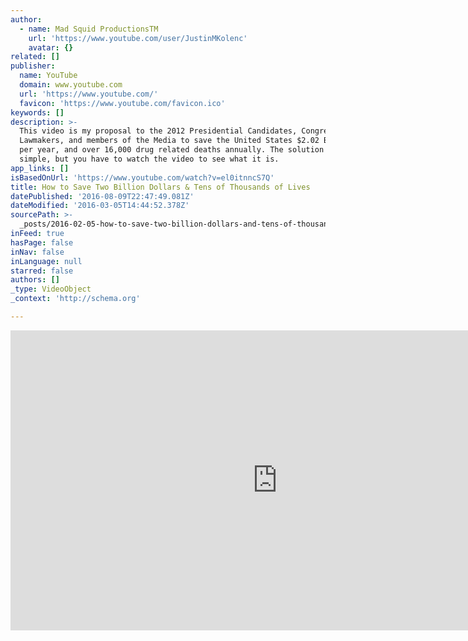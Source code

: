 ```yaml
---
author:
  - name: Mad Squid ProductionsTM
    url: 'https://www.youtube.com/user/JustinMKolenc'
    avatar: {}
related: []
publisher:
  name: YouTube
  domain: www.youtube.com
  url: 'https://www.youtube.com/'
  favicon: 'https://www.youtube.com/favicon.ico'
keywords: []
description: >-
  This video is my proposal to the 2012 Presidential Candidates, Congressional
  Lawmakers, and members of the Media to save the United States $2.02 Billion
  per year, and over 16,000 drug related deaths annually. The solution is
  simple, but you have to watch the video to see what it is.
app_links: []
isBasedOnUrl: 'https://www.youtube.com/watch?v=el0itnncS7Q'
title: How to Save Two Billion Dollars & Tens of Thousands of Lives
datePublished: '2016-08-09T22:47:49.081Z'
dateModified: '2016-03-05T14:44:52.378Z'
sourcePath: >-
  _posts/2016-02-05-how-to-save-two-billion-dollars-and-tens-of-thousands-of-lives.md
inFeed: true
hasPage: false
inNav: false
inLanguage: null
starred: false
authors: []
_type: VideoObject
_context: 'http://schema.org'

---
```

<iframe src="https://cdn.embedly.com/widgets/media.html?src=https%3A%2F%2Fwww.youtube.com%2Fembed%2Fel0itnncS7Q%3Ffeature%3Doembed&amp;url=https%3A%2F%2Fwww.youtube.com%2Fwatch%3Fv%3Del0itnncS7Q&amp;image=https%3A%2F%2Fi.ytimg.com%2Fvi%2Fel0itnncS7Q%2Fhqdefault.jpg&amp;key=b7d04c9b404c499eba89ee7072e1c4f7&amp;type=text%2Fhtml&amp;schema=youtube" width="854" height="480" scrolling="no" frameborder="0" allowfullscreen="allowfullscreen" style=""></iframe>